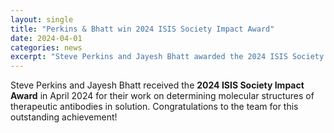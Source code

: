 ```yaml
---
layout: single
title: "Perkins & Bhatt win 2024 ISIS Society Impact Award"
date: 2024-04-01
categories: news
excerpt: "Steve Perkins and Jayesh Bhatt awarded the 2024 ISIS Society Impact Award for their work on therapeutic antibody structures."
---
```


Steve Perkins and Jayesh Bhatt received the **2024 ISIS Society Impact Award** in April 2024 for their work on determining molecular structures of therapeutic antibodies in solution. Congratulations to the team for this outstanding achievement!
